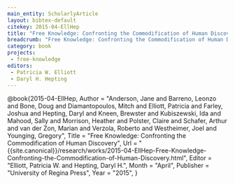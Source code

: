 ```yaml
---
main_entity: ScholarlyArticle
layout: bibtex-default
citekey: 2015-04-EllHep
title: "Free Knowledge: Confronting the Commodification of Human Discovery (2015)"
breadcrumb: "Free Knowledge: Confronting the Commodification of Human Discovery (2015)"
category: book
projects:
 - free-knowledge
editors:
 - Patricia W. Elliott
 - Daryl H. Hepting
---
```

@book{2015-04-EllHep,
	Author =  "Anderson, Jane and Barreno, Leonzo and Bone, Doug and Diamantopoulos, Mitch and Elliott, Patricia and Farley, Joshua and Hepting, Daryl and Kneen, Brewster and Kubiszewski, Ida and Mahood, Sally and Morrison, Heather and Polster, Claire and Schafer, Arthur and van der Zon, Marian and Verzola, Roberto and Westheimer, Joel and Younging, Gregory",
	Title =  "Free Knowledge: Confronting the Commodification of Human Discovery",
	Url = \"{{site.canonical}}/research/works/2015-04-EllHep-Free-Knowledge-Confronting-the-Commodification-of-Human-Discovery.html\",
	Editor =  "Elliott, Patricia W. and Hepting, Daryl H.",
	Month =  "April",
	Publisher =  "University of Regina Press",
	Year =  "2015",
}
